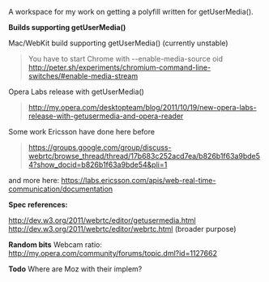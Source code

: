 A workspace for my work on getting a polyfill written for getUserMedia().

**Builds supporting getUserMedia()**

Mac/WebKit build supporting getUserMedia() (currently unstable) 
>You have to start Chrome with --enable-media-source oid
>http://peter.sh/experiments/chromium-command-line-switches/#enable-media-stream

Opera Labs release with getUserMedia()
>http://my.opera.com/desktopteam/blog/2011/10/19/new-opera-labs-release-with-getusermedia-and-opera-reader

Some work Ericsson have done here before
>https://groups.google.com/group/discuss-webrtc/browse_thread/thread/17b683c252acd7ea/b826b1f63a9bde54?show_docid=b826b1f63a9bde54&pli=1

and more here: https://labs.ericsson.com/apis/web-real-time-communication/documentation

**Spec references:**

http://dev.w3.org/2011/webrtc/editor/getusermedia.html
http://dev.w3.org/2011/webrtc/editor/webrtc.html (broader purpose)

**Random bits**
Webcam ratio: http://my.opera.com/community/forums/topic.dml?id=1127662

**Todo**
Where are Moz with their implem?